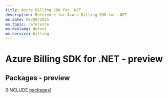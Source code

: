 ```yaml
---
title: Azure Billing SDK for .NET
description: Reference for Azure Billing SDK for .NET
ms.date: 09/09/2025
ms.topic: reference
ms.devlang: dotnet
ms.service: billing
---
```

# Azure Billing SDK for .NET - preview
## Packages - preview
[!INCLUDE [packages](billing-index.md)]